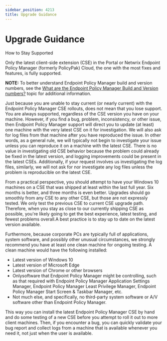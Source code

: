 ```yaml
---
sidebar_position: 4213
title: Upgrade Guidance
---
```


# Upgrade Guidance

How to Stay Supported

Only the latest client-side extension (CSE) in the Portal or Netwrix Endpoint Policy Manager (formerly PolicyPak) Cloud, the one with the most fixes and features, is fully supported.

**NOTE:** To better understand Endpoint Policy Manager build and version numbers, see the [What are the Endpoint Policy Manager Build and Version numbers?](../../Troubleshooting/Versions "What are the Endpoint Policy Manager Build and Version numbers?") topic for additional information.

Just because you are unable to stay current (or nearly current) with the Endpoint Policy Manager CSE rollouts, does not mean that you lose support. You are always supported, regardless of the CSE version you have on your machine. However, if you find a bug, problem, inconsistency, or other issue, then Endpoint Policy Manager support will direct you to update (at least) one machine with the very latest CSE on it for investigation. We will also ask for log files from that machine after you have reproduced the issue. In other words, as a general rule, we will typically not begin to investigate your issue unless you can reproduce it on a machine with the latest CSE. There is no value in investigating old CSE behavior because the problem could already be fixed in the latest version, and logging improvements could be present in the latest CSEs. Additionally, if your request involves us investigating the log files, similarly, we will not ask for nor investigate any log files unless the problem is reproducible on the latest CSE.

From a practical perspective, you should attempt to have your Windows 10 machines on a CSE that was shipped at least within the last full year. Six months is better, and three months is even better. Upgrades should go smoothly from any CSE to any other CSE, but those are not expressly tested. We only test the previous CSE to current CSE upgrade path. Therefore, when you stay as close to our currently shipping CSE as possible, you're likely going to get the best experience, latest testing, and fewest problems overall.A best practice is to stay up to date on the latest version available.

Furthermore, because corporate PCs are typically full of applications, system software, and possibly other unusual circumstances, we strongly recommend you have at least one clean machine for ongoing testing. A clean machine would have the following installed:

* Latest version of Windows 10
* Latest version of Microsoft Edge
* Latest version of Chrome or other browsers
* Onlysoftware that Endpoint Policy Manager might be controlling, such as that required with Endpoint Policy Manager Application Settings Manager, Endpoint Policy Manager Least Privilege Manager, Endpoint Policy Manager Start Screen & Taskbar Manager, etc.
* Not much else, and specifically, no third-party system software or A/V software other than Endpoint Policy Manager.

This way you can install the latest Endpoint Policy Manager CSE by hand and do some testing of a new CSE before you attempt to roll it out to more client machines. Then, if you encounter a bug, you can quickly validate your bug report and collect logs from a machine that is available whenever you need it, not just when the user is available.